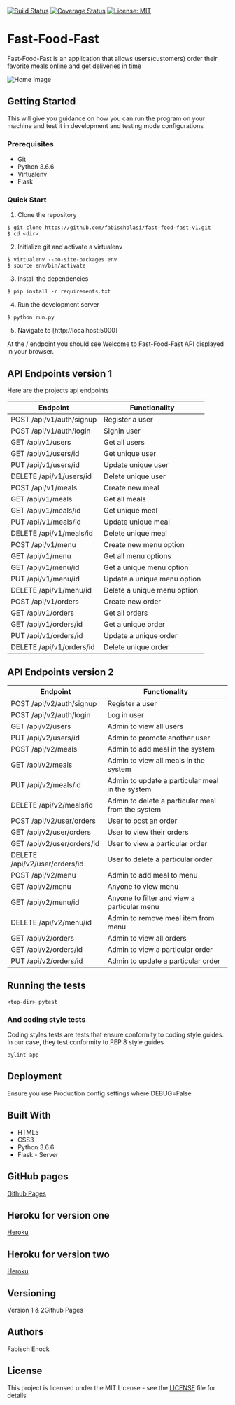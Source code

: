 [![Build Status](https://travis-ci.com/fabischolasi/fast-food-fast-v1.svg?branch=develop-v1)](https://travis-ci.com/fabischolasi/fast-food-fast-v1) [![Coverage Status](https://coveralls.io/repos/github/fabischolasi/fast-food-fast-v1/badge.svg?branch=ch-test-orders-160876756)](https://coveralls.io/github/fabischolasi/fast-food-fast-v1?branch=ch-test-orders-160876756) [![License: MIT](https://img.shields.io/badge/License-MIT-yellow.svg)](https://opensource.org/licenses/MIT)



# Fast-Food-Fast

Fast-Food-Fast is an application that allows users(customers) order their favorite meals online and get deliveries in time

![Home Image](https://raw.github.com/fabischolasi/fast-food-fast/develop/UI/static/css/img/pizza.jpg)

## Getting Started

This will give you guidance on how you can run the program on your machine and test it in development and testing mode configurations

### Prerequisites

* Git
* Python 3.6.6
* Virtualenv
* Flask

### Quick Start

1. Clone the repository

```
$ git clone https://github.com/fabischolasi/fast-food-fast-v1.git
$ cd <dir>
```

2. Initialize git and activate a virtualenv

```
$ virtualenv --no-site-packages env
$ source env/bin/activate
```

3. Install the dependencies

```
$ pip install -r requirements.txt
```

4. Run the development server

```
$ python run.py
```

5. Navigate to [http://localhost:5000]

At the / endpoint you should see Welcome to Fast-Food-Fast API displayed in your browser.

## API Endpoints version 1

Here are the projects api endpoints

Endpoint | Functionality
------------ | -------------
POST   /api/v1/auth/signup | Register a user
POST   /api/v1/auth/login | Signin user
GET    /api/v1/users | Get all users
GET   /api/v1/users/id | Get unique user
PUT  /api/v1/users/id | Update unique user
DELETE   /api/v1/users/id | Delete  unique user
POST   /api/v1/meals | Create new meal
GET   /api/v1/meals | Get all meals
GET   /api/v1/meals/id | Get unique meal
PUT   /api/v1/meals/id | Update unique meal
DELETE   /api/v1/meals/id | Delete unique meal
POST   /api/v1/menu | Create new menu option
GET   /api/v1/menu | Get all menu options
GET   /api/v1/menu/id | Get a unique menu option
PUT   /api/v1/menu/id | Update a unique menu option
DELETE   /api/v1/menu/id | Delete a unique menu option
POST   /api/v1/orders | Create new order
GET   /api/v1/orders | Get all orders
GET   /api/v1/orders/id | Get a unique order
PUT   /api/v1/orders/id | Update a unique order
DELETE   /api/v1/orders/id | Delete unique order


## API Endpoints version 2


Endpoint                     | Functionality
---------------------------- | -------------------------------------------------
POST   /api/v2/auth/signup   | Register a user
POST   /api/v2/auth/login    | Log in user
GET    /api/v2/users         | Admin to view all users
PUT    /api/v2/users/id      | Admin to promote another user
POST   /api/v2/meals         | Admin to add meal in the system
GET    /api/v2/meals         | Admin to view all meals in the system
PUT    /api/v2/meals/id      | Admin to update a particular meal in the system
DELETE /api/v2/meals/id      | Admin to delete a particular meal from the system
POST   /api/v2/user/orders   | User to post an order
GET    /api/v2/user/orders   | User to view their orders
GET    /api/v2/user/orders/id| User to view a particular order
DELETE /api/v2/user/orders/id| User to delete a particular order
POST   /api/v2/menu          | Admin to add meal to menu
GET    /api/v2/menu          | Anyone to view menu
GET    /api/v2/menu/id       | Anyone to filter and view a particular menu
DELETE /api/v2/menu/id       | Admin to remove meal item from menu
GET    /api/v2/orders        | Admin to view all orders
GET    /api/v2/orders/id     | Admin to view a particular order
PUT    /api/v2/orders/id     | Admin to update a particular order

## Running the tests

```
<top-dir> pytest
```

### And coding style tests

Coding styles tests are tests that ensure conformity to coding style guides. In our case, they test conformity to
PEP 8 style guides

```
pylint app
```

## Deployment

Ensure you use Production config settings where DEBUG=False

## Built With

* HTML5
* CSS3
* Python 3.6.6
* Flask - Server

## GitHub pages

[Github Pages](https://fabischolasi.github.io/fast-food-fast/UI/index.html)

## Heroku for version one

[Heroku](https://fast-food-fast-api-97.herokuapp.com)

## Heroku for version two

[Heroku](https://fast-food-fast-v2-api.herokuapp.com/)


## Versioning

Version 1 & 2Github Pages

## Authors

Fabisch Enock

## License

This project is licensed under the MIT License - see the [LICENSE](LICENSE) file for details
